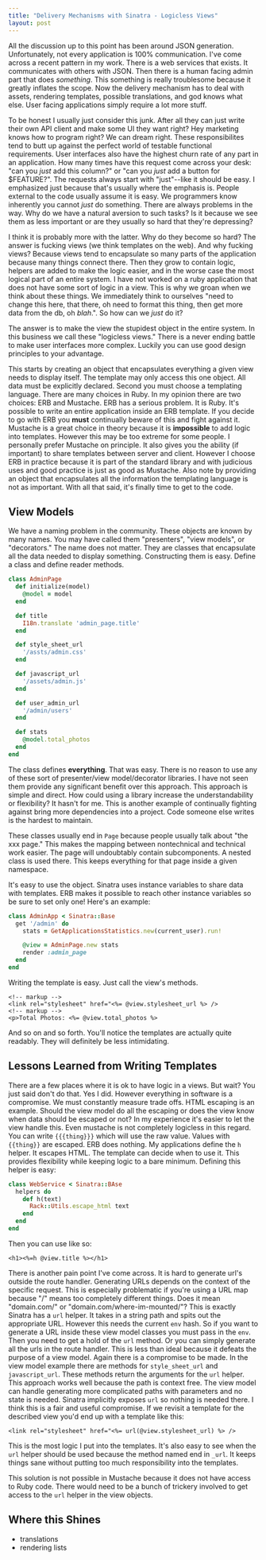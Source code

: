 ```yaml
---
title: "Delivery Mechanisms with Sinatra - Logicless Views"
layout: post
---
```


All the discussion up to this point has been around JSON generation.
Unfortunately, not every application is 100% communication. I've come
across a recent pattern in my work. There is a web services that
exists. It communicates with others with JSON. Then there is a human
facing admin part that does _something_. This something is really
troublesome because it greatly inflates the scope. Now the delivery
mechanism has to deal with assets, rendering templates, possible
translations, and god knows what else. User facing applications
simply require a lot more stuff.

To be honest I usually just consider this junk. After all they can
just write their own API client and make some UI they want right? Hey
marketing knows how to program right? We can dream right. These
responsibilites tend to butt up against the perfect world of
testable functional requirements. User interfaces also have the
highest churn rate of any part in an application. How many times have
this request come across your desk: "can you _just_ add this column?"
or "can you _just_ add a button for $FEATURE?". The requests always
start with "just"--like it should be easy. I emphasized just because
that's usually where the emphasis is. People external to the code
usually assume it is easy. We programmers know inherently you cannot
_just_ do something. There are always problems in the way. Why do we
have a natural aversion to such tasks? Is it because we see them as
less important or are they usually so hard that they're depressing?

I think it is probably more with the latter. Why do they become so
hard? The answer is fucking views (we think templates on the web). And
why fucking views? Because views tend to encapsulate so many parts of
the application because many things connect there. Then they grow to
contain logic, helpers are added to make the logic easier, and in the
worse case the most logical part of an entire system. I have not
worked on a ruby application that does not have some sort of logic in
a view. This is why we groan when we think about these things. We
immediately think to ourselves "need to change this here, that there,
oh need to format this thing, then get more data from the db, oh
_blah_.". So how can we _just_ do it?

The answer is to make the view the stupidest object in the entire
system. In this business we call these "logicless views." There is a
never ending battle to make user interfaces more complex. Luckily you
can use good design principles to your advantage.

This starts by creating an object that encapsulates everything a given
view needs to display itself. The template may only access this one
object. All data must be explicitly declared. Second you must choose a
templating language. There are many choices in Ruby. In my opinion
there are two choices: ERB and Mustache. ERB has a serious problem. It
is Ruby. It's possible to write an entire application inside an ERB
template. If you decide to go with ERB you **must** continually beware
of this and fight against it. Mustache is a great choice in theory
because it is **impossible** to add logic into templates. However this
may be too extreme for some people. I personally prefer Mustache on
principle. It also gives you the ability (if important) to share
templates between server and client. However I choose ERB in practice
because it is part of the standard library and with judicious uses and
good practice is just as good as Mustache. Also note by providing an
object that encapsulates all the information the templating language
is not as important. With all that said, it's finally time to get to
the code.

## View Models

We have a naming problem in the community. These objects are known by
many names. You may have called them "presenters", "view models", or
"decorators." The name does not matter. They are classes that
encapsulate all the data needed to display something. Constructing
them is easy. Define a class and define reader methods.

```ruby
class AdminPage
  def initialize(model)
    @model = model
  end

  def title
    I18n.translate 'admin_page.title'
  end

  def style_sheet_url
    '/assts/admin.css'
  end

  def javascript_url
    '/assets/admin.js'
  end

  def user_admin_url
    '/admin/users'
  end

  def stats
    @model.total_photos
  end
end
```

The class defines **everything**. That was easy. There is no reason to
use any of these sort of presenter/view model/decorator libraries. I
have not seen them provide any significant benefit over this approach.
This approach is simple and direct. How could using a library increase
the understandability or flexibility? It hasn't for me. This is
another example of continually fighting against bring more
dependencies into a project. Code someone else writes is the hardest
to maintain.

These classes usually end in `Page` because people usually talk about
"the xxx page." This makes the mapping between nontechnical and
technical work easier. The page will undoubtably contain
subcomponents. A nested class is used there. This keeps everything for
that page inside a given namespace.

It's easy to use the object. Sinatra uses instance variables to share
data with templates. ERB makes it possible to reach other instance
variables so be sure to set only one! Here's an example:

```ruby
class AdminApp < Sinatra::Base
  get '/admin' do
    stats = GetApplicationsStatistics.new(current_user).run!

    @view = AdminPage.new stats
    render :admin_page
  end
end
```

Writing the template is easy. Just call the view's methods.

```
<!-- markup -->
<link rel="stylesheet" href="<%= @view.stylesheet_url %> />
<!-- markup -->
<p>Total Photos: <%= @view.total_photos %>
```

And so on and so forth. You'll notice the templates are actually quite
readably. They will definitely be less intimidating.

## Lessons Learned from Writing Templates

There are a few places where it is ok to have logic in a views. But
wait? You just said don't do that. Yes I did. However everything in
software is a compromise. We must constantly measure trade offs. HTML
escaping is an example. Should the view model do all the escaping or
does the view know when data should be escaped or not? In my
experience it's easier to let the view handle this. Even mustache is
not completely logicless in this regard. You can write `{{{thing}}}`
which will use the raw value. Values with `{{thing}}` are escaped. ERB
does nothing. My applications define the `h` helper. It escapes HTML.
The template can decide when to use it. This provides flexibility
while keeping logic to a bare minimum. Defining this helper is easy:

```ruby
class WebService < Sinatra::BAse
  helpers do
    def h(text)
      Rack::Utils.escape_html text
    end
  end
end
```

Then you can use like so:

```
<h1><%=h @view.title %></h1>
```

There is another pain point I've come across. It is hard to generate
url's outside the route handler. Generating URLs depends on the
context of the specific request. This is especially problematic if
you're using a URL map because "/" means too completely different
things. Does it mean "domain.com/" or "domain.com/where-im-mounted/"?
This is exactly Sinatra has a `url` helper. It takes in a string path
and spits out the appropriate URL. However this needs the current
`env` hash. So if you want to generate a URL inside these view model
classes you must pass in the `env`. Then you need to get a hold of the
`url` method. Or you can simply generate all the urls in the route
handler. This is less than ideal because it defeats the purpose of a
view model. Again there is a compromise to be made. In the view model
example there are methods for `style_sheet_url` and `javascript_url`.
These methods return the arguments for the `url` helper. This approach
works well because the path is context free. The view model can handle
generating more complicated paths with parameters and no state is
needed. Sinatra implicitly exposes `url` so nothing is needed there. I
think this is a fair and useful compromise. If we revisit a template
for the described view you'd end up with a template like this:

```
<link rel="stylesheet" href="<%= url(@view.stylesheet_url) %> />
```

This is the most logic I put into the templates. It's also easy to see
when the `url` helper should be used because the method named end in
`_url`. It keeps things sane without putting too much responsibility
into the templates.

This solution is not possible in Mustache because it does not have
access to Ruby code. There would need to be a bunch of trickery
involved to get access to the `url` helper in the view objects.

## Where this Shines

* translations
* rendering lists
